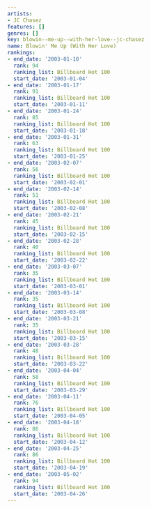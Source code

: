 ```yaml
---
artists:
- JC Chasez
features: []
genres: []
key: blowin--me-up--with-her-love--jc-chasez
name: Blowin' Me Up (With Her Love)
rankings:
- end_date: '2003-01-10'
  rank: 94
  ranking_list: Billboard Hot 100
  start_date: '2003-01-04'
- end_date: '2003-01-17'
  rank: 91
  ranking_list: Billboard Hot 100
  start_date: '2003-01-11'
- end_date: '2003-01-24'
  rank: 85
  ranking_list: Billboard Hot 100
  start_date: '2003-01-18'
- end_date: '2003-01-31'
  rank: 63
  ranking_list: Billboard Hot 100
  start_date: '2003-01-25'
- end_date: '2003-02-07'
  rank: 56
  ranking_list: Billboard Hot 100
  start_date: '2003-02-01'
- end_date: '2003-02-14'
  rank: 51
  ranking_list: Billboard Hot 100
  start_date: '2003-02-08'
- end_date: '2003-02-21'
  rank: 45
  ranking_list: Billboard Hot 100
  start_date: '2003-02-15'
- end_date: '2003-02-28'
  rank: 40
  ranking_list: Billboard Hot 100
  start_date: '2003-02-22'
- end_date: '2003-03-07'
  rank: 35
  ranking_list: Billboard Hot 100
  start_date: '2003-03-01'
- end_date: '2003-03-14'
  rank: 35
  ranking_list: Billboard Hot 100
  start_date: '2003-03-08'
- end_date: '2003-03-21'
  rank: 35
  ranking_list: Billboard Hot 100
  start_date: '2003-03-15'
- end_date: '2003-03-28'
  rank: 48
  ranking_list: Billboard Hot 100
  start_date: '2003-03-22'
- end_date: '2003-04-04'
  rank: 58
  ranking_list: Billboard Hot 100
  start_date: '2003-03-29'
- end_date: '2003-04-11'
  rank: 76
  ranking_list: Billboard Hot 100
  start_date: '2003-04-05'
- end_date: '2003-04-18'
  rank: 86
  ranking_list: Billboard Hot 100
  start_date: '2003-04-12'
- end_date: '2003-04-25'
  rank: 86
  ranking_list: Billboard Hot 100
  start_date: '2003-04-19'
- end_date: '2003-05-02'
  rank: 94
  ranking_list: Billboard Hot 100
  start_date: '2003-04-26'
---
```


